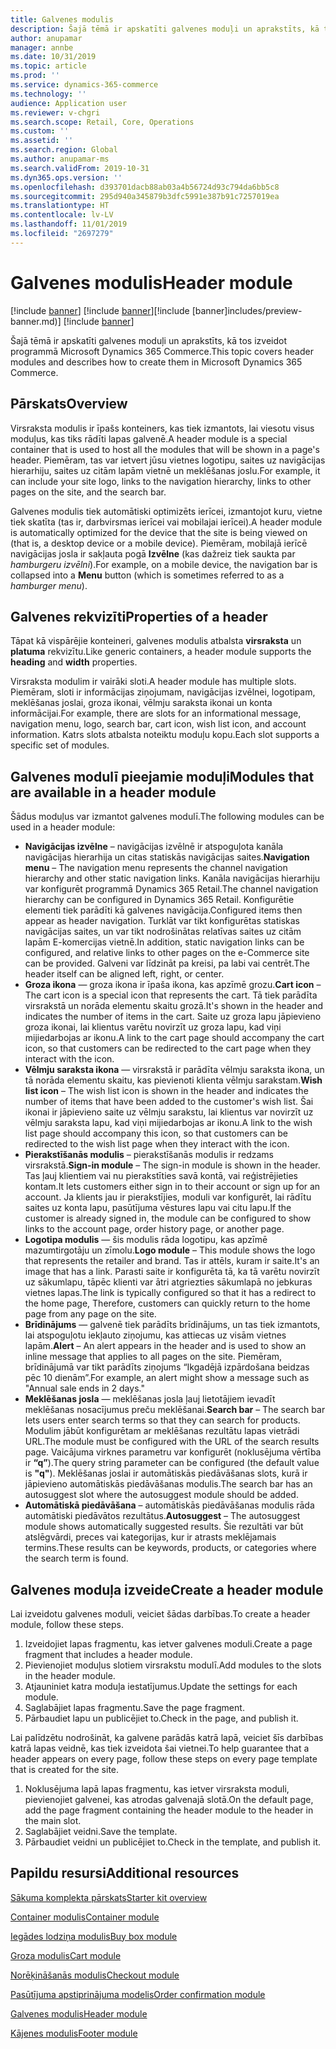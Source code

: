```yaml
---
title: Galvenes modulis
description: Šajā tēmā ir apskatīti galvenes moduļi un aprakstīts, kā tos izveidot programmā Microsoft Dynamics 365 Commerce.
author: anupamar
manager: annbe
ms.date: 10/31/2019
ms.topic: article
ms.prod: ''
ms.service: dynamics-365-commerce
ms.technology: ''
audience: Application user
ms.reviewer: v-chgri
ms.search.scope: Retail, Core, Operations
ms.custom: ''
ms.assetid: ''
ms.search.region: Global
ms.author: anupamar-ms
ms.search.validFrom: 2019-10-31
ms.dyn365.ops.version: ''
ms.openlocfilehash: d393701dacb88ab03a4b56724d93c794da6bb5c8
ms.sourcegitcommit: 295d940a345879b3dfc5991e387b91c7257019ea
ms.translationtype: HT
ms.contentlocale: lv-LV
ms.lasthandoff: 11/01/2019
ms.locfileid: "2697279"
---
```

# <a name="header-module"></a><span data-ttu-id="97794-103">Galvenes modulis</span><span class="sxs-lookup"><span data-stu-id="97794-103">Header module</span></span>

<span data-ttu-id="97794-104">[!include [banner](includes/preview-banner.md)] [!include [banner](includes/banner.md)]</span><span class="sxs-lookup"><span data-stu-id="97794-104">[!include [banner]includes/preview-banner.md)] [!include [banner](includes/banner.md)]</span></span>

<span data-ttu-id="97794-105">Šajā tēmā ir apskatīti galvenes moduļi un aprakstīts, kā tos izveidot programmā Microsoft Dynamics 365 Commerce.</span><span class="sxs-lookup"><span data-stu-id="97794-105">This topic covers header modules and describes how to create them in Microsoft Dynamics 365 Commerce.</span></span>

## <a name="overview"></a><span data-ttu-id="97794-106">Pārskats</span><span class="sxs-lookup"><span data-stu-id="97794-106">Overview</span></span>

<span data-ttu-id="97794-107">Virsraksta modulis ir īpašs konteiners, kas tiek izmantots, lai viesotu visus moduļus, kas tiks rādīti lapas galvenē.</span><span class="sxs-lookup"><span data-stu-id="97794-107">A header module is a special container that is used to host all the modules that will be shown in a page's header.</span></span> <span data-ttu-id="97794-108">Piemēram, tas var ietvert jūsu vietnes logotipu, saites uz navigācijas hierarhiju, saites uz citām lapām vietnē un meklēšanas joslu.</span><span class="sxs-lookup"><span data-stu-id="97794-108">For example, it can include your site logo, links to the navigation hierarchy, links to other pages on the site, and the search bar.</span></span>

<span data-ttu-id="97794-109">Galvenes modulis tiek automātiski optimizēts ierīcei, izmantojot kuru, vietne tiek skatīta (tas ir, darbvirsmas ierīcei vai mobilajai ierīcei).</span><span class="sxs-lookup"><span data-stu-id="97794-109">A header module is automatically optimized for the device that the site is being viewed on (that is, a desktop device or a mobile device).</span></span> <span data-ttu-id="97794-110">Piemēram, mobilajā ierīcē navigācijas josla ir sakļauta pogā **Izvēlne** (kas dažreiz tiek saukta par *hamburgeru izvēlni*).</span><span class="sxs-lookup"><span data-stu-id="97794-110">For example, on a mobile device, the navigation bar is collapsed into a **Menu** button (which is sometimes referred to as a *hamburger menu*).</span></span>

## <a name="properties-of-a-header"></a><span data-ttu-id="97794-111">Galvenes rekvizīti</span><span class="sxs-lookup"><span data-stu-id="97794-111">Properties of a header</span></span>

<span data-ttu-id="97794-112">Tāpat kā vispārējie konteineri, galvenes modulis atbalsta **virsraksta** un **platuma** rekvizītu.</span><span class="sxs-lookup"><span data-stu-id="97794-112">Like generic containers, a header module supports the **heading** and **width** properties.</span></span>

<span data-ttu-id="97794-113">Virsraksta modulim ir vairāki sloti.</span><span class="sxs-lookup"><span data-stu-id="97794-113">A header module has multiple slots.</span></span> <span data-ttu-id="97794-114">Piemēram, sloti ir informācijas ziņojumam, navigācijas izvēlnei, logotipam, meklēšanas joslai, groza ikonai, vēlmju saraksta ikonai un konta informācijai.</span><span class="sxs-lookup"><span data-stu-id="97794-114">For example, there are slots for an informational message, navigation menu, logo, search bar, cart icon, wish list icon, and account information.</span></span> <span data-ttu-id="97794-115">Katrs slots atbalsta noteiktu moduļu kopu.</span><span class="sxs-lookup"><span data-stu-id="97794-115">Each slot supports a specific set of modules.</span></span>

## <a name="modules-that-are-available-in-a-header-module"></a><span data-ttu-id="97794-116">Galvenes modulī pieejamie moduļi</span><span class="sxs-lookup"><span data-stu-id="97794-116">Modules that are available in a header module</span></span>

<span data-ttu-id="97794-117">Šādus moduļus var izmantot galvenes modulī.</span><span class="sxs-lookup"><span data-stu-id="97794-117">The following modules can be used in a header module:</span></span>

- <span data-ttu-id="97794-118">**Navigācijas izvēlne** – navigācijas izvēlnē ir atspoguļota kanāla navigācijas hierarhija un citas statiskās navigācijas saites.</span><span class="sxs-lookup"><span data-stu-id="97794-118">**Navigation menu** – The navigation menu represents the channel navigation hierarchy and other static navigation links.</span></span> <span data-ttu-id="97794-119">Kanāla navigācijas hierarhiju var konfigurēt programmā Dynamics 365 Retail.</span><span class="sxs-lookup"><span data-stu-id="97794-119">The channel navigation hierarchy can be configured in Dynamics 365 Retail.</span></span> <span data-ttu-id="97794-120">Konfigurētie elementi tiek parādīti kā galvenes navigācija.</span><span class="sxs-lookup"><span data-stu-id="97794-120">Configured items then appear as header navigation.</span></span> <span data-ttu-id="97794-121">Turklāt var tikt konfigurētas statiskas navigācijas saites, un var tikt nodrošinātas relatīvas saites uz citām lapām E-komercijas vietnē.</span><span class="sxs-lookup"><span data-stu-id="97794-121">In addition, static navigation links can be configured, and relative links to other pages on the e-Commerce site can be provided.</span></span> <span data-ttu-id="97794-122">Galveni var līdzināt pa kreisi, pa labi vai centrēt.</span><span class="sxs-lookup"><span data-stu-id="97794-122">The header itself can be aligned left, right, or center.</span></span>
- <span data-ttu-id="97794-123">**Groza ikona** — groza ikona ir īpaša ikona, kas apzīmē grozu.</span><span class="sxs-lookup"><span data-stu-id="97794-123">**Cart icon** – The cart icon is a special icon that represents the cart.</span></span> <span data-ttu-id="97794-124">Tā tiek parādīta virsrakstā un norāda elementu skaitu grozā.</span><span class="sxs-lookup"><span data-stu-id="97794-124">It's shown in the header and indicates the number of items in the cart.</span></span> <span data-ttu-id="97794-125">Saite uz groza lapu jāpievieno groza ikonai, lai klientus varētu novirzīt uz groza lapu, kad viņi mijiedarbojas ar ikonu.</span><span class="sxs-lookup"><span data-stu-id="97794-125">A link to the cart page should accompany the cart icon, so that customers can be redirected to the cart page when they interact with the icon.</span></span>
- <span data-ttu-id="97794-126">**Vēlmju saraksta ikona** — virsrakstā ir parādīta vēlmju saraksta ikona, un tā norāda elementu skaitu, kas pievienoti klienta vēlmju sarakstam.</span><span class="sxs-lookup"><span data-stu-id="97794-126">**Wish list icon** – The wish list icon is shown in the header and indicates the number of items that have been added to the customer's wish list.</span></span> <span data-ttu-id="97794-127">Šai ikonai ir jāpievieno saite uz vēlmju sarakstu, lai klientus var novirzīt uz vēlmju saraksta lapu, kad viņi mijiedarbojas ar ikonu.</span><span class="sxs-lookup"><span data-stu-id="97794-127">A link to the wish list page should accompany this icon, so that customers can be redirected to the wish list page when they interact with the icon.</span></span>
- <span data-ttu-id="97794-128">**Pierakstīšanās modulis** – pierakstīšanās modulis ir redzams virsrakstā.</span><span class="sxs-lookup"><span data-stu-id="97794-128">**Sign-in module** – The sign-in module is shown in the header.</span></span> <span data-ttu-id="97794-129">Tas ļauj klientiem vai nu pierakstīties savā kontā, vai reģistrējieties kontam.</span><span class="sxs-lookup"><span data-stu-id="97794-129">It lets customers either sign in to their account or sign up for an account.</span></span> <span data-ttu-id="97794-130">Ja klients jau ir pierakstījies, moduli var konfigurēt, lai rādītu saites uz konta lapu, pasūtījuma vēstures lapu vai citu lapu.</span><span class="sxs-lookup"><span data-stu-id="97794-130">If the customer is already signed in, the module can be configured to show links to the account page, order history page, or another page.</span></span>
- <span data-ttu-id="97794-131">**Logotipa modulis** — šis modulis rāda logotipu, kas apzīmē mazumtirgotāju un zīmolu.</span><span class="sxs-lookup"><span data-stu-id="97794-131">**Logo module** – This module shows the logo that represents the retailer and brand.</span></span> <span data-ttu-id="97794-132">Tas ir attēls, kuram ir saite.</span><span class="sxs-lookup"><span data-stu-id="97794-132">It's an image that has a link.</span></span> <span data-ttu-id="97794-133">Parasti saite ir konfigurēta tā, ka tā varētu novirzīt uz sākumlapu, tāpēc klienti var ātri atgriezties sākumlapā no jebkuras vietnes lapas.</span><span class="sxs-lookup"><span data-stu-id="97794-133">The link is typically configured so that it has a redirect to the home page, Therefore, customers can quickly return to the home page from any page on the site.</span></span>
- <span data-ttu-id="97794-134">**Brīdinājums** — galvenē tiek parādīts brīdinājums, un tas tiek izmantots, lai atspoguļotu iekļauto ziņojumu, kas attiecas uz visām vietnes lapām.</span><span class="sxs-lookup"><span data-stu-id="97794-134">**Alert** – An alert appears in the header and is used to show an inline message that applies to all pages on the site.</span></span> <span data-ttu-id="97794-135">Piemēram, brīdinājumā var tikt parādīts ziņojums “Ikgadējā izpārdošana beidzas pēc 10 dienām”.</span><span class="sxs-lookup"><span data-stu-id="97794-135">For example, an alert might show a message such as "Annual sale ends in 2 days."</span></span>
- <span data-ttu-id="97794-136">**Meklēšanas josla** — meklēšanas josla ļauj lietotājiem ievadīt meklēšanas nosacījumus preču meklēšanai.</span><span class="sxs-lookup"><span data-stu-id="97794-136">**Search bar** – The search bar lets users enter search terms so that they can search for products.</span></span> <span data-ttu-id="97794-137">Modulim jābūt konfigurētam ar meklēšanas rezultātu lapas vietrādi URL.</span><span class="sxs-lookup"><span data-stu-id="97794-137">The module must be configured with the URL of the search results page.</span></span> <span data-ttu-id="97794-138">Vaicājuma virknes parametru var konfigurēt (noklusējuma vērtība ir **“q”**).</span><span class="sxs-lookup"><span data-stu-id="97794-138">The query string parameter can be configured (the default value is **"q"**).</span></span> <span data-ttu-id="97794-139">Meklēšanas joslai ir automātiskās piedāvāšanas slots, kurā ir jāpievieno automātiskās piedāvāšanas modulis.</span><span class="sxs-lookup"><span data-stu-id="97794-139">The search bar has an autosuggest slot where the autosuggest module should be added.</span></span>
- <span data-ttu-id="97794-140">**Automātiskā piedāvāšana** – automātiskās piedāvāšanas modulis rāda automātiski piedāvātos rezultātus.</span><span class="sxs-lookup"><span data-stu-id="97794-140">**Autosuggest** – The autosuggest module shows automatically suggested results.</span></span> <span data-ttu-id="97794-141">Šie rezultāti var būt atslēgvārdi, preces vai kategorijas, kur ir atrasts meklējamais termins.</span><span class="sxs-lookup"><span data-stu-id="97794-141">These results can be keywords, products, or categories where the search term is found.</span></span>

## <a name="create-a-header-module"></a><span data-ttu-id="97794-142">Galvenes moduļa izveide</span><span class="sxs-lookup"><span data-stu-id="97794-142">Create a header module</span></span>

<span data-ttu-id="97794-143">Lai izveidotu galvenes moduli, veiciet šādas darbības.</span><span class="sxs-lookup"><span data-stu-id="97794-143">To create a header module, follow these steps.</span></span>

1. <span data-ttu-id="97794-144">Izveidojiet lapas fragmentu, kas ietver galvenes moduli.</span><span class="sxs-lookup"><span data-stu-id="97794-144">Create a page fragment that includes a header module.</span></span>
1. <span data-ttu-id="97794-145">Pievienojiet moduļus slotiem virsrakstu modulī.</span><span class="sxs-lookup"><span data-stu-id="97794-145">Add modules to the slots in the header module.</span></span>
1. <span data-ttu-id="97794-146">Atjauniniet katra moduļa iestatījumus.</span><span class="sxs-lookup"><span data-stu-id="97794-146">Update the settings for each module.</span></span>
1. <span data-ttu-id="97794-147">Saglabājiet lapas fragmentu.</span><span class="sxs-lookup"><span data-stu-id="97794-147">Save the page fragment.</span></span> 
1. <span data-ttu-id="97794-148">Pārbaudiet lapu un publicējiet to.</span><span class="sxs-lookup"><span data-stu-id="97794-148">Check in the page, and publish it.</span></span>

<span data-ttu-id="97794-149">Lai palīdzētu nodrošināt, ka galvene parādās katrā lapā, veiciet šīs darbības katrā lapas veidnē, kas tiek izveidota šai vietnei.</span><span class="sxs-lookup"><span data-stu-id="97794-149">To help guarantee that a header appears on every page, follow these steps on every page template that is created for the site.</span></span>

1. <span data-ttu-id="97794-150">Noklusējuma lapā lapas fragmentu, kas ietver virsraksta moduli, pievienojiet galvenei, kas atrodas galvenajā slotā.</span><span class="sxs-lookup"><span data-stu-id="97794-150">On the default page, add the page fragment containing the header module to the header in the main slot.</span></span>
1. <span data-ttu-id="97794-151">Saglabājiet veidni.</span><span class="sxs-lookup"><span data-stu-id="97794-151">Save the template.</span></span> 
1. <span data-ttu-id="97794-152">Pārbaudiet veidni un publicējiet to.</span><span class="sxs-lookup"><span data-stu-id="97794-152">Check in the template, and publish it.</span></span>

## <a name="additional-resources"></a><span data-ttu-id="97794-153">Papildu resursi</span><span class="sxs-lookup"><span data-stu-id="97794-153">Additional resources</span></span>

[<span data-ttu-id="97794-154">Sākuma komplekta pārskats</span><span class="sxs-lookup"><span data-stu-id="97794-154">Starter kit overview</span></span>](starter-kit-overview.md)

[<span data-ttu-id="97794-155">Container modulis</span><span class="sxs-lookup"><span data-stu-id="97794-155">Container module</span></span>](add-container-module.md)

[<span data-ttu-id="97794-156">Iegādes lodziņa modulis</span><span class="sxs-lookup"><span data-stu-id="97794-156">Buy box module</span></span>](add-buy-box.md)

[<span data-ttu-id="97794-157">Groza modulis</span><span class="sxs-lookup"><span data-stu-id="97794-157">Cart module</span></span>](add-cart-module.md)

[<span data-ttu-id="97794-158">Norēķināšanās modulis</span><span class="sxs-lookup"><span data-stu-id="97794-158">Checkout module</span></span>](add-checkout-module.md)

[<span data-ttu-id="97794-159">Pasūtījuma apstiprinājuma modelis</span><span class="sxs-lookup"><span data-stu-id="97794-159">Order confirmation module</span></span>](order-confirmation-module.md)

[<span data-ttu-id="97794-160">Galvenes modulis</span><span class="sxs-lookup"><span data-stu-id="97794-160">Header module</span></span>](author-header-module.md)

[<span data-ttu-id="97794-161">Kājenes modulis</span><span class="sxs-lookup"><span data-stu-id="97794-161">Footer module</span></span>](author-footer-module.md)
